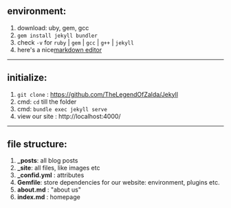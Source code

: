 ## environment:
1. download: uby,  gem, gcc
2. `gem install jekyll bundler`
3. check `-v` for `ruby` | `gem` | `gcc` | `g++` | `jekyll`
4. here's a nice[markdown editor](https://typora.io/)
---
## initialize:
1. `git clone` : https://github.com/TheLegendOfZalda/Jekyll
2. cmd: `cd` till the folder
3. cmd: `bundle exec jekyll serve`
4. view our site : http://localhost:4000/
---
## file structure:
1. **_posts**: all blog posts
2. **_site**: all files, like images etc
3. **_confid.yml** : attributes
4. **Gemfile**: store dependencies for our website: environment, plugins etc.
5. **about.md** : "about us"
6. **index.md** : homepage